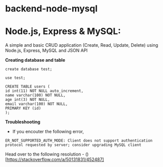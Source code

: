 # backend-node-mysql
Node.js, Express & MySQL:
========

A simple and basic CRUD application (Create, Read, Update, Delete) using Node.js, Express, MySQL and JSON API

**Creating database and table**

```
create database test;

use test;

CREATE TABLE users (
id int(11) NOT NULL auto_increment,
name varchar(100) NOT NULL,
age int(3) NOT NULL,
email varchar(100) NOT NULL,
PRIMARY KEY (id)
);
```

**Troubleshooting**
- If you encouter the following error,

```
ER_NOT_SUPPORTED_AUTH_MODE: Client does not support authentication protocol requested by server; consider upgrading MySQL client
```

Head over to the following resolution - ()[https://stackoverflow.com/a/50131831/452487]